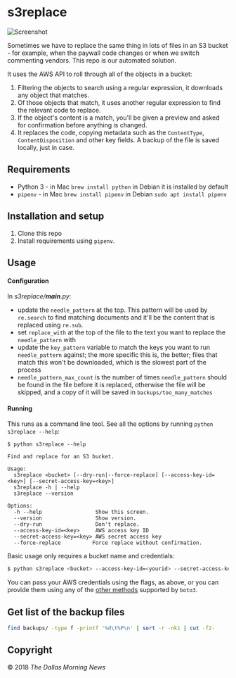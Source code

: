 # s3replace

![Screenshot](/etc/preview.png?raw=true)

Sometimes we have to replace the same thing in lots of files in an S3 bucket - for example, when the paywall code changes or when we switch commenting vendors. This repo is our automated solution.

It uses the AWS API to roll through all of the objects in a bucket:
1. Filtering the objects to search using a regular expression, it downloads any object that matches.
2. Of those objects that match, it uses another regular expression to find the relevant code to replace.
3. If the object's content is a match, you'll be given a preview and asked for confirmation before anything is changed.
4. It replaces the code, copying metadata such as the `ContentType`, `ContentDisposition` and other key fields. A backup of the file is saved locally, just in case.

## Requirements

- Python 3 - in Mac `brew install python` in Debian it is installed by default
- `pipenv` - in Mac `brew install pipenv` in Debian `sudo apt install pipenv`

## Installation and setup

1. Clone this repo
2. Install requirements using `pipenv`.

## Usage

#### Configuration

In _s3replace/__main__.py_:
- update the `needle_pattern` at the top. This pattern will be used by `re.search` to find matching documents and it'll be the content that is replaced using `re.sub`.
- set `replace_with` at the top of the file to the text you want to replace the `needle_pattern` with
- update the `key_pattern` variable to match the keys you want to run `needle_pattern` against; the more specific this is, the better; files that match this won't be downloaded, which is the slowest part of the process
- `needle_pattern_max_count` is the number of times `needle_pattern` should be found in the file before it is replaced, otherwise the file will be skipped, and a copy of it will be saved in `backups/too_many_matches`


#### Running

This runs as a command line tool. See all the options by running `python s3replace --help`:

```
$ python s3replace --help

Find and replace for an S3 bucket.

Usage:
  s3replace <bucket> [--dry-run|--force-replace] [--access-key-id=<key>] [--secret-access-key=<key>]
  s3replace -h | --help
  s3replace --version

Options:
  -h --help                 Show this screen.
  --version                 Show version.
  --dry-run                 Don't replace.
  --access-key-id=<key>     AWS access key ID
  --secret-access-key=<key> AWS secret access key
  --force-replace          Force replace without confirmation.
```

Basic usage only requires a bucket name and credentials:

```sh
$ python s3replace <bucket> --access-key-id=<yourid> --secret-access-key=<yourkey>
```

You can pass your AWS credentials using the flags, as above, or you can provide them using any of the [other methods](http://boto3.readthedocs.io/en/latest/guide/quickstart.html#configuration) supported by `boto3`.

## Get list of the backup files

```bash
find backups/ -type f -printf '%d\t%P\n' | sort -r -nk1 | cut -f2-
```

## Copyright

&copy; 2018 _The Dallas Morning News_
